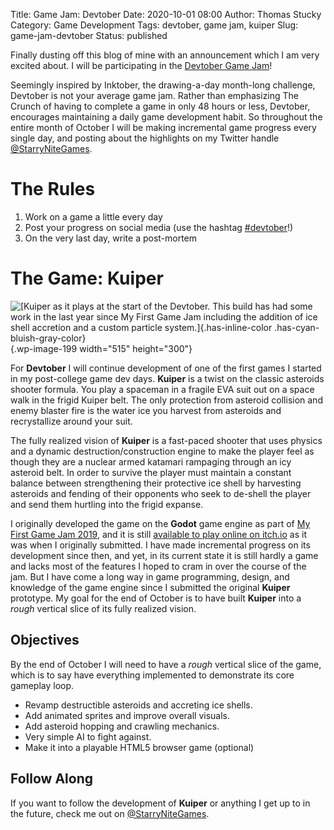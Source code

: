 Title: Game Jam: Devtober
Date: 2020-10-01 08:00
Author: Thomas Stucky
Category: Game Development
Tags: devtober, game jam, kuiper
Slug: game-jam-devtober
Status: published

Finally dusting off this blog of mine with an announcement which I am very excited about. I will be participating in the [Devtober Game Jam](https://itch.io/jam/devtober-2020)!

Seemingly inspired by Inktober, the drawing-a-day month-long challenge, Devtober is not your average game jam. Rather than emphasizing The Crunch of having to complete a game in only 48 hours or less, Devtober, encourages maintaining a daily game development habit. So throughout the entire month of October I will be making incremental game progress every single day, and posting about the highlights on my Twitter handle [\@StarryNiteGames](https://twitter.com/StarryNiteGames).

# The Rules

1.  Work on a game a little every day
2.  Post your progress on social media (use the hashtag [\#devtober](https://twitter.com/search?q=devtober)!)
3.  On the very last day, write a post-mortem

# The Game: Kuiper

![[Kuiper as it plays at the start of the Devtober. This build has had some work in the last year since My First Game Jam including the addition of ice shell accretion and a custom particle system.]{.has-inline-color .has-cyan-bluish-gray-color}](http://astrostucky.com/wp/wp-content/uploads/2020/10/100120_kuiper_shield-growth.gif){.wp-image-199 width="515" height="300"}

For **Devtober** I will continue development of one of the first games I started in my post-college game dev days. **Kuiper** is a twist on the classic asteroids shooter formula. You play a spaceman in a fragile EVA suit out on a space walk in the frigid Kuiper belt. The only protection from asteroid collision and enemy blaster fire is the water ice you harvest from asteroids and recrystallize around your suit.

The fully realized vision of **Kuiper** is a fast-paced shooter that uses physics and a dynamic destruction/construction engine to make the player feel as though they are a nuclear armed katamari rampaging through an icy asteroid belt. In order to survive the player must maintain a constant balance between strengthening their protective ice shell by harvesting asteroids and fending of their opponents who seek to de-shell the player and send them hurtling into the frigid expanse.

I originally developed the game on the **Godot** game engine as part of [My First Game Jam 2019](https://itch.io/jam/my-first-game-jam-winter-2019), and it is still [available to play online on itch.io](https://starrynightgaming.itch.io/kuiper) as it was when I originally submitted. I have made incremental progress on its development since then, and yet, in its current state it is still hardly a game and lacks most of the features I hoped to cram in over the course of the jam. But I have come a long way in game programming, design, and knowledge of the game engine since I submitted the original **Kuiper** prototype. My goal for the end of October is to have built **Kuiper** into a *rough* vertical slice of its fully realized vision.

## Objectives

By the end of October I will need to have a *rough* vertical slice of the game, which is to say have everything implemented to demonstrate its core gameplay loop.

 - Revamp destructible asteroids and accreting ice shells.
 - Add animated sprites and improve overall visuals.
 - Add asteroid hopping and crawling mechanics.
 - Very simple AI to fight against.
 - Make it into a playable HTML5 browser game (optional)

## Follow Along

If you want to follow the development of **Kuiper** or anything I get up to in the future, check me out on [\@StarryNiteGames](https://twitter.com/StarryNiteGames).
